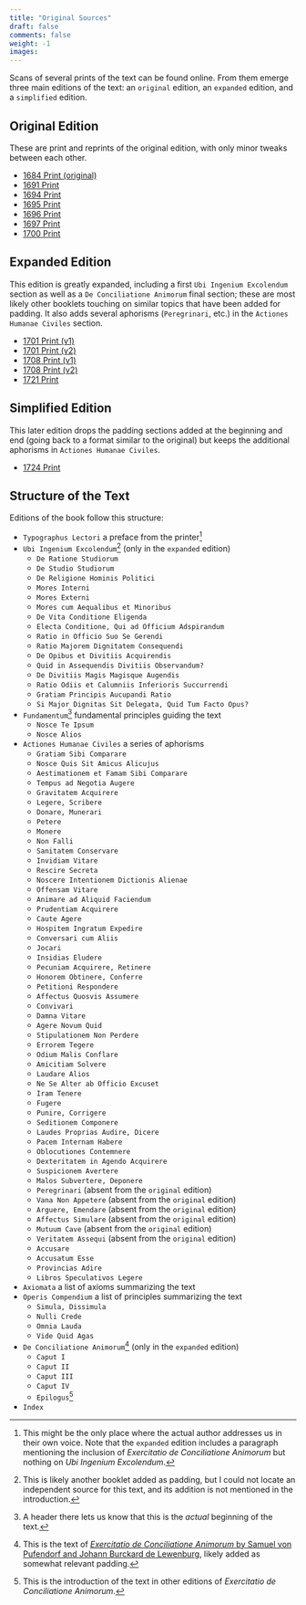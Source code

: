 ```yaml
---
title: "Original Sources"
draft: false
comments: false
weight: -1
images:
---
```


Scans of several prints of the text can be found online. From them emerge three main editions of the text: an `original` edition, an `expanded` edition, and a `simplified` edition.

## Original Edition

These are print and reprints of the original edition, with only minor tweaks between each other.

* [1684 Print (original)](https://archive.org/details/bub_gb_iudnLdj4p1UC/page/n3/mode/2up)
* [1691 Print](https://books.google.be/books?id=4QAFAAAAcAAJ&hl=fr&pg=PP5#v=onepage&q&f=false)
* [1694 Print](https://books.google.be/books?id=6jxx3MDLcKsC&hl=fr&pg=PP3#v=onepage&q&f=false)
* [1695 Print](https://www.google.com/books/edition/Breviarium_politicorum_secundum_rubricas/s37tRJ4yTUsC?hl=en&gbpv=1&pg=PP3&printsec=frontcover)
* [1696 Print](https://www.google.com/books/edition/Breviarium_Politicorum_secundum_rubricas/MAsFAAAAcAAJ?hl=en&gbpv=1&pg=PP7&printsec=frontcover)
* [1697 Print](https://books.google.be/books?id=phlZAAAAcAAJ&hl=fr&pg=PP3#v=onepage&q&f=false)
* [1700 Print](https://books.google.be/books?id=Fl9dAAAAcAAJ&hl=fr&pg=PA1#v=onepage&q&f=false)

## Expanded Edition

This edition is greatly expanded, including a first `Ubi Ingenium Excolendum` section as well as a `De Conciliatione Animorum` final section; these are most likely other booklets touching on similar topics that have been added for padding. It also adds several aphorisms (`Peregrinari`, etc.) in the `Actiones Humanae Civiles` section.

* [1701 Print (v1)](https://www.google.com/books/edition/BREVIARIUM_POLITICORUM_Seu_ARCANA_POLITI/E7JeAAAAcAAJ?hl=en&gbpv=1&pg=PP3&printsec=frontcover)
* [1701 Print (v2)](https://www.google.com/books/edition/Breviarium_Politicorum/f9YGAAAAcAAJ?hl=en&gbpv=1&pg=PP5&printsec=frontcover)
* [1708 Print (v1)](https://www.google.com/books/edition/Breviarium_Politicorum_Seu_Arcana_Politi/nikFAAAAcAAJ?hl=en&gbpv=1&dq=BREVIARIUM%20POLITICORUM%2C%20Seu%20ARCANA%20POLITICA&pg=PP1&printsec=frontcover)
* [1708 Print (v2)](https://www.google.com/books/edition/Breviarium_Politicorum/jNYGAAAAcAAJ?hl=en&gbpv=1&dq=BREVIARIUM%20POLITICORUM%2C%20Seu%20ARCANA%20POLITICA&pg=PP5&printsec=frontcover)
* [1721 Print](https://www.google.com/books/edition/Breviarum_politicorum_seu_Arcana_politic/BWsL12vW2ssC?hl=en&gbpv=1&dq=BREVIARIUM%20POLITICORUM%2C%20Seu%20ARCANA%20POLITICA&pg=PA3&printsec=frontcover)

## Simplified Edition

This later edition drops the padding sections added at the beginning and end (going back to a format similar to the original) but keeps the additional aphorisms in `Actiones Humanae Civiles`.

* [1724 Print](https://www.google.com/books/edition/Breviarium_politicorum_secundum_rubricas/SbFmAAAAcAAJ?hl=en&gbpv=1&pg=PA1&printsec=frontcover)

## Structure of the Text

Editions of the book follow this structure:

* `Typographus Lectori` a preface from the printer[^author]
* `Ubi Ingenium Excolendum`[^guide] (only in the `expanded` edition)
  * `De Ratione Studiorum`
  * `De Studio Studiorum`
  * `De Religione Hominis Politici`
  * `Mores Interni`
  * `Mores Externi`
  * `Mores cum Aequalibus et Minoribus`
  * `De Vita Conditione Eligenda`
  * `Electa Conditione, Qui ad Officium Adspirandum`
  * `Ratio in Officio Suo Se Gerendi`
  * `Ratio Majorem Dignitatem Consequendi`
  * `De Opibus et Divitiis Acquirendis`
  * `Quid in Assequendis Divitiis Observandum?`
  * `De Divitiis Magis Magisque Augendis`
  * `Ratio Odiis et Calumniis Inferioris Succurrendi`
  * `Gratiam Principis Aucupandi Ratio`
  * `Si Major Dignitas Sit Delegata, Quid Tum Facto Opus?`
* `Fundamentum`[^header] fundamental principles guiding the text
  * `Nosce Te Ipsum`
  * `Nosce Alios`
* `Actiones Humanae Civiles` a series of aphorisms
  * `Gratiam Sibi Comparare`
  * `Nosce Quis Sit Amicus Alicujus`
  * `Aestimationem et Famam Sibi Comparare`
  * `Tempus ad Negotia Augere`
  * `Gravitatem Acquirere`
  * `Legere, Scribere`
  * `Donare, Munerari`
  * `Petere`
  * `Monere`
  * `Non Falli`
  * `Sanitatem Conservare`
  * `Invidiam Vitare`
  * `Rescire Secreta`
  * `Noscere Intentionem Dictionis Alienae`
  * `Offensam Vitare`
  * `Animare ad Aliquid Faciendum`
  * `Prudentiam Acquirere`
  * `Caute Agere`
  * `Hospitem Ingratum Expedire`
  * `Conversari cum Aliis`
  * `Jocari`
  * `Insidias Eludere`
  * `Pecuniam Acquirere, Retinere`
  * `Honorem Obtinere, Conferre`
  * `Petitioni Respondere`
  * `Affectus Quosvis Assumere`
  * `Convivari`
  * `Damna Vitare`
  * `Agere Novum Quid`
  * `Stipulationem Non Perdere`
  * `Errorem Tegere`
  * `Odium Malis Conflare`
  * `Amicitiam Solvere`
  * `Laudare Alios`
  * `Ne Se Alter ab Officio Excuset`
  * `Iram Tenere`
  * `Fugere`
  * `Punire, Corrigere`
  * `Seditionem Componere`
  * `Laudes Proprias Audire, Dicere`
  * `Pacem Internam Habere`
  * `Oblocutiones Contemnere`
  * `Dexteritatem in Agendo Acquirere`
  * `Suspicionem Avertere`
  * `Malos Subvertere, Deponere`
  * `Peregrinari` (absent from the `original` edition)
  * `Vana Non Appetere` (absent from the `original` edition)
  * `Arguere, Emendare` (absent from the `original` edition)
  * `Affectus Simulare` (absent from the `original` edition)
  * `Mutuum Cave` (absent from the `original` edition)
  * `Veritatem Assequi` (absent from the `original` edition)
  * `Accusare`
  * `Accusatum Esse`
  * `Provincias Adire`
  * `Libros Speculativos Legere`
* `Axiomata` a list of axioms summarizing the text
* `Operis Compendium` a list of principles summarizing the text
  * `Simula, Dissimula`
  * `Nulli Crede`
  * `Omnia Lauda`
  * `Vide Quid Agas`
* `De Conciliatione Animorum`[^animorum] (only in the `expanded` edition)
  * `Caput I`
  * `Caput II`
  * `Caput III`
  * `Caput IV`
  * `Epilogus`[^intro]
* `Index`

[^author]: This might be the only place where the actual author addresses us in their own voice. Note that the `expanded` edition includes a paragraph mentioning the inclusion of *Exercitatio de Conciliatione Animorum* but nothing on *Ubi Ingenium Excolendum*.

[^guide]: This is likely another booklet added as padding, but I could not locate an independent source for this text, and its addition is not mentioned in the introduction.

[^header]: A header there lets us know that this is the *actual* beginning of the text.

[^animorum]: This is the text of [*Exercitatio de Conciliatione Animorum* by Samuel von Pufendorf and Johann Burckard de Lewenburg](https://www.google.com/books/edition/Exercitatio_de_conciliatione_animorum_co/pmQpMuYfl7AC?hl=en&gbpv=1&pg=PA1&printsec=frontcover), likely added as somewhat relevant padding.

[^intro]: This is the introduction of the text in other editions of *Exercitatio de Conciliatione Animorum*.
